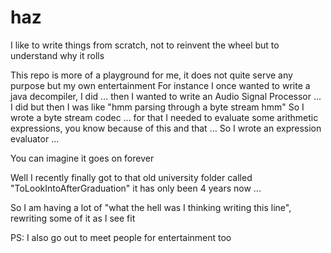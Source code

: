 haz
===

I like to write things from scratch, not to reinvent the wheel but to understand why it rolls

This repo is more of a playground for me, it does not quite serve any purpose but my own entertainment
For instance I once wanted to write a java decompiler, I did ... then I wanted to write an Audio Signal Processor ... I did
but then I was like "hmm parsing through a byte stream hmm"
So I wrote a byte stream codec ... for that I needed to evaluate some arithmetic expressions, you know because of this and that ...
So I wrote an expression evaluator ...

You can imagine it goes on forever

Well I recently finally got to that old university folder called "ToLookIntoAfterGraduation"
it has only been 4 years now ...

So I am having a lot of "what the hell was I thinking writing this line", rewriting some of it as I see fit


PS: I also go out to meet people for entertainment too
